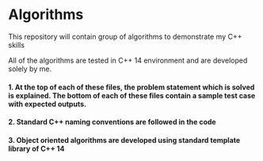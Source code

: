 # Algorithms
This repository will contain group of algorithms to demonstrate my C++ skills

All of the algorithms are tested in C++ 14 environment and are developed solely by me. 
#### 1. At the top of each of these files, the problem statement which is solved is explained. The bottom of each of these files contain a sample test case with expected outputs.
#### 2. Standard C++ naming conventions are followed in the code
#### 3. Object oriented algorithms are developed using standard template library of C++ 14
